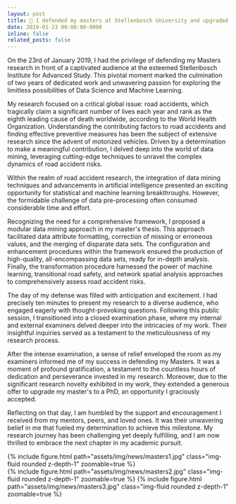 ```yaml
---
layout: post
title: 🔼 I defended my masters at Stellenbosch University and upgraded to PhD status
date: 2019-01-23 00:00:00-0000
inline: false
related_posts: false
---
```


On the 23rd of January 2019, I had the privilege of defending my Masters research in front of a captivated audience at the esteemed Stellenbosch Institute for Advanced Study. This pivotal moment marked the culmination of two years of dedicated work and unwavering passion for exploring the limitless possibilities of Data Science and Machine Learning.

My research focused on a critical global issue: road accidents, which tragically claim a significant number of lives each year and rank as the eighth leading cause of death worldwide, according to the World Health Organization. Understanding the contributing factors to road accidents and finding effective preventive measures has been the subject of extensive research since the advent of motorized vehicles. Driven by a determination to make a meaningful contribution, I delved deep into the world of data mining, leveraging cutting-edge techniques to unravel the complex dynamics of road accident risks.

Within the realm of road accident research, the integration of data mining techniques and advancements in artificial intelligence presented an exciting opportunity for statistical and machine learning breakthroughs. However, the formidable challenge of data pre-processing often consumed considerable time and effort.

Recognizing the need for a comprehensive framework, I proposed a modular data mining approach in my master's thesis. This approach facilitated data attribute formatting, correction of missing or erroneous values, and the merging of disparate data sets. The configuration and enhancement procedures within the framework ensured the production of high-quality, all-encompassing data sets, ready for in-depth analysis. Finally, the transformation procedure harnessed the power of machine learning, transitional road safety, and network spatial analysis approaches to comprehensively assess road accident risks.

The day of my defense was filled with anticipation and excitement. I had precisely ten minutes to present my research to a diverse audience, who engaged eagerly with thought-provoking questions. Following this public session, I transitioned into a closed examination phase, where my internal and external examiners delved deeper into the intricacies of my work. Their insightful inquiries served as a testament to the meticulousness of my research process.

After the intense examination, a sense of relief enveloped the room as my examiners informed me of my success in defending my Masters. It was a moment of profound gratification, a testament to the countless hours of dedication and perseverance invested in my research. Moreover, due to the significant research novelty exhibited in my work, they extended a generous offer to upgrade my master's to a PhD, an opportunity I graciously accepted.

Reflecting on that day, I am humbled by the support and encouragement I received from my mentors, peers, and loved ones. It was their unwavering belief in me that fueled my determination to achieve this milestone. My research journey has been challenging yet deeply fulfilling, and I am now thrilled to embrace the next chapter in my academic pursuit.

<p align="justify">
</p>

<div class="row mt-3">
    <div class="col-sm mt-3 mt-md-0">
        {% include figure.html path="assets/img/news/masters1.jpg" class="img-fluid rounded z-depth-1" zoomable=true %}
    </div>
    <div class="col-sm mt-3 mt-md-0">
        {% include figure.html path="assets/img/news/masters2.jpg" class="img-fluid rounded z-depth-1" zoomable=true %}
        {% include figure.html path="assets/img/news/masters3.jpg" class="img-fluid rounded z-depth-1" zoomable=true %}
    </div>
</div>
